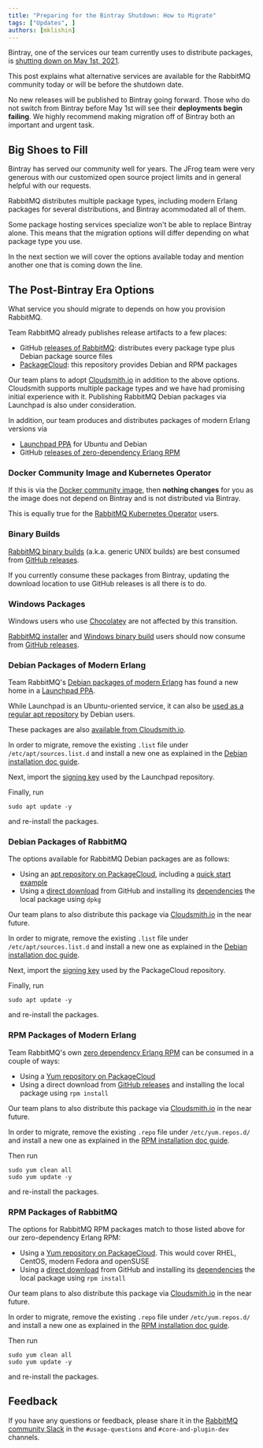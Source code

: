 ```yaml
---
title: "Preparing for the Bintray Shutdown: How to Migrate"
tags: ["Updates", ]
authors: [mklishin]
---
```


Bintray, one of the services our team currently uses to distribute packages,
is [shutting down on May 1st, 2021](https://jfrog.com/blog/into-the-sunset-bintray-jcenter-gocenter-and-chartcenter/).

This post explains what alternative services are available for the RabbitMQ community today or will be before
the shutdown date.

No new releases will be published to Bintray going forward. Those who do not switch from Bintray
before May 1st will see their **deployments begin failing**. We highly recommend making
migration off of Bintray both an important and urgent task.

<!-- truncate -->

## Big Shoes to Fill

Bintray has served our community well for years. The JFrog team were very generous with our customized open source
project limits and in general helpful with our requests.

RabbitMQ distributes multiple package types, including modern Erlang
packages for several distributions, and Bintray acommodated all of them.

Some package hosting services specialize won't be able to replace Bintray alone.
This means that the migration options will differ depending on what package type you use.

In the next section we will cover the options available today and mention another one that
is coming down the line.

## The Post-Bintray Era Options

What service you should migrate to depends on how you provision RabbitMQ.

Team RabbitMQ already publishes release artifacts to a few places:

 * GitHub [releases of RabbitMQ](https://github.com/rabbitmq/rabbitmq-server/releases): distributes every package type plus Debian package source files
 * [PackageCloud](https://packagecloud.io/rabbitmq): this repository provides Debian and RPM packages

Our team plans to adopt [Cloudsmith.io](https://cloudsmith.io/~rabbitmq/repos/) in addition to the above options.
Cloudsmith supports multiple package types and we have had promising initial experience with it.
Publishing RabbitMQ Debian packages via Launchpad is also under consideration.

In addition, our team produces and distributes packages of modern Erlang versions via

 * [Launchpad PPA](https://launchpad.net/~rabbitmq/+archive/ubuntu/rabbitmq-erlang) for Ubuntu and Debian
 * GitHub [releases of zero-dependency Erlang RPM](https://github.com/rabbitmq/erlang-rpm/releases)

### Docker Community Image and Kubernetes Operator

If this is via the [Docker community image](https://github.com/docker-library/rabbitmq),
then **nothing changes** for you as the image does not depend on Bintray and is not distributed via Bintray.

This is equally true for the [RabbitMQ Kubernetes Operator](/kubernetes/operator/operator-overview) users.

### Binary Builds

[RabbitMQ binary builds](/docs/install-generic-unix) (a.k.a. generic UNIX builds) are best consumed from [GitHub releases](https://github.com/rabbitmq/rabbitmq-server/releases).

If you currently consume these packages from Bintray, updating the download location to use
GitHub releases is all there is to do.

### Windows Packages

Windows users who use [Chocolatey](/docs/install-windows#chocolatey) are not affected by this transition.

[RabbitMQ installer](/docs/install-windows#installer) and [Windows binary build](/docs/install-windows-manual) users
should now consume from [GitHub releases](https://github.com/rabbitmq/rabbitmq-server/releases).

### Debian Packages of Modern Erlang

Team RabbitMQ's [Debian packages of modern Erlang](https://github.com/rabbitmq/erlang-debian-package) has found
a new home in a [Launchpad PPA](https://launchpad.net/~rabbitmq/+archive/ubuntu/rabbitmq-erlang).

While Launchpad is an Ubuntu-oriented service, it can also be [used as a regular apt repository](/docs/install-debian#apt-launchpad-erlang)
by Debian users.

These packages are also [available from Cloudsmith.io](/docs/install-debian#apt-cloudsmith).

In order to migrate, remove the existing `.list` file under `/etc/apt/sources.list.d` and install a new one
as explained in the [Debian installation doc guide](/docs/install-debian).

Next, import the [signing key](/docs/install-debian#erlang-apt-repo-signing-key) used by
the Launchpad repository.

Finally, run

``` shell
sudo apt update -y
```

and re-install the packages.

### Debian Packages of RabbitMQ

The options available for RabbitMQ Debian packages are as follows:

 * Using an [apt repository on PackageCloud](/docs/install-debian#apt-cloudsmith), including a [quick start example](/docs/install-debian#apt-quick-start-cloudsmith)
 * Using a [direct download](/docs/install-debian#manual-installation) from GitHub and installing its [dependencies](/docs/install-debian#manual-installation) the local package using `dpkg`

Our team plans to also distribute this package via [Cloudsmith.io](https://cloudsmith.io/~rabbitmq/repos/) in the near future.

In order to migrate, remove the existing `.list` file under `/etc/apt/sources.list.d` and install a new one
as explained in the [Debian installation doc guide](/docs/install-debian).

Next, import the [signing key](/docs/install-debian#erlang-apt-repo-signing-key) used by
the PackageCloud repository.

Finally, run

``` shell
sudo apt update -y
```

and re-install the packages.

### RPM Packages of Modern Erlang

Team RabbitMQ's own [zero dependency Erlang RPM](https://github.com/rabbitmq/erlang-rpm/) can be consumed in a couple of ways:

 * Using a [Yum repository on PackageCloud](https://github.com/rabbitmq/erlang-rpm#latest-erlang-version-from-packagecloud)
 * Using a direct download from [GitHub releases](https://github.com/rabbitmq/erlang-rpm/releases) and installing the local package using `rpm install`

Our team plans to also distribute this package via [Cloudsmith.io](https://cloudsmith.io/~rabbitmq/repos/) in the near future.

In order to migrate, remove the existing `.repo` file under `/etc/yum.repos.d/` and install a new one
as explained in the [RPM installation doc guide](/docs/install-rpm).

Then run

``` shell
sudo yum clean all
sudo yum update -y
```

and re-install the packages.

### RPM Packages of RabbitMQ

The options for RabbitMQ RPM packages match to those listed above for our zero-dependency Erlang RPM:

 * Using a [Yum repository on PackageCloud](/docs/install-rpm#cloudsmith). This would cover RHEL, CentOS, modern Fedora and openSUSE
 * Using a [direct download](/docs/install-rpm#downloads) from GitHub and installing its [dependencies](/docs/install-rpm#package-dependencies) the local package using `rpm install`

Our team plans to also distribute this package via [Cloudsmith.io](https://cloudsmith.io/~rabbitmq/repos/) in the near future.

In order to migrate, remove the existing `.repo` file under `/etc/yum.repos.d/` and install a new one
as explained in the [RPM installation doc guide](/docs/install-rpm).

Then run

``` shell
sudo yum clean all
sudo yum update -y
```

and re-install the packages.


## Feedback

If you have any questions or feedback, please share it in the [RabbitMQ community Slack](https://rabbitmq-slack.herokuapp.com/)
in the `#usage-questions` and `#core-and-plugin-dev` channels.
